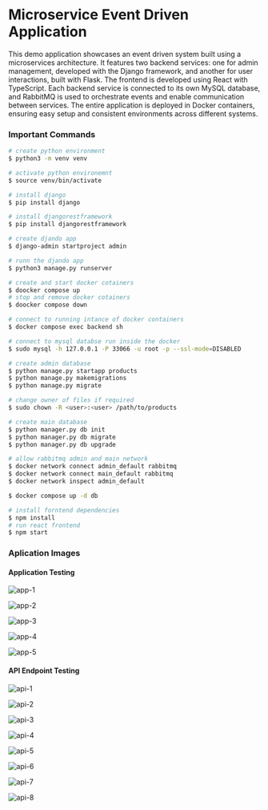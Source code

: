 # Microservice Event Driven Application

This demo application showcases an event driven system built using a microservices architecture. It features two backend services: one for admin management, developed with the Django framework, and another for user interactions, built with Flask. The frontend is developed using React with TypeScript. Each backend service is connected to its own MySQL database, and RabbitMQ is used to orchestrate events and enable communication between services. The entire application is deployed in Docker containers, ensuring easy setup and consistent environments across different systems.

### Important Commands
```bash
# create python environment
$ python3 -m venv venv

# activate python environemnt
$ source venv/bin/activate

# install django
$ pip install django

# install djangorestframework
$ pip install djangorestframework

# create djando app
$ django-admin startproject admin

# runn the djando app
$ python3 manage.py runserver

# create and start docker cotainers
$ doocker compose up
# stop and remove docker cotainers
$ doocker compose down

# connect to running intance of docker containers
$ docker compose exec backend sh

# connect to mysql databse run inside the docker
$ sudo mysql -h 127.0.0.1 -P 33066 -u root -p --ssl-mode=DISABLED

# create admin database
$ python manage.py startapp products
$ python manage.py makemigrations
$ python manage.py migrate

# change owner of files if required
$ sudo chown -R <user>:<user> /path/to/products

# create main database
$ python manager.py db init
$ python manager.py db migrate
$ python manager.py db upgrade

# allow rabbitmq admin and main network
$ docker network connect admin_default rabbitmq
$ docker network connect main_default rabbitmq
$ docker network inspect admin_default

$ docker compose up -d db

# install forntend dependencies
$ npm install
# run react frontend
$ npm start
```

### Aplication Images

#### Application Testing
![app-1](https://github.com/user-attachments/assets/211caf3d-c0a5-40f7-a9f1-36889ee00ae8)

![app-2](https://github.com/user-attachments/assets/1ae91988-6410-4c9c-acf2-f39d4aed19e4)

![app-3](https://github.com/user-attachments/assets/b4b0242d-2697-4a90-9472-2e1acdab5654)

![app-4](https://github.com/user-attachments/assets/8ce0af48-f452-4408-8ff6-f5477add0257)

![app-5](https://github.com/user-attachments/assets/5cd3c80b-6741-40d3-8914-e15822d8a731)

#### API Endpoint Testing
![api-1](https://github.com/user-attachments/assets/0536fab0-4c9d-43e5-8cf4-9d89648c24a7)

![api-2](https://github.com/user-attachments/assets/0c4de867-5d89-45f7-bf5a-b15be63f5b43)

![api-3](https://github.com/user-attachments/assets/e256f428-0920-4afb-a268-325b4ad0c6b7)

![api-4](https://github.com/user-attachments/assets/a22b02b6-d295-4b9c-a922-e3fd7932c8b1)

![api-5](https://github.com/user-attachments/assets/07a64bdb-4ada-4953-8273-5d93591206bb)

![api-6](https://github.com/user-attachments/assets/54c221cf-49cd-4725-b483-0aee8d9e3a86)

![api-7](https://github.com/user-attachments/assets/ccca054c-3b74-4083-a332-3fb7862165ed)

![api-8](https://github.com/user-attachments/assets/e3c79d2c-95fd-4f53-a098-5ee091a7958a)
